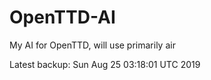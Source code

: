 # OpenTTD-AI
My AI for OpenTTD, will use primarily air

Latest backup: Sun Aug 25 03:18:01 UTC 2019
